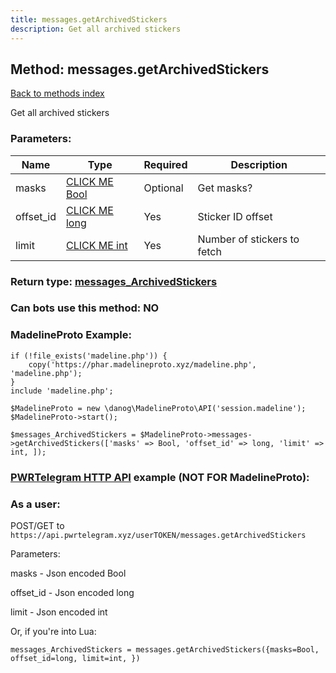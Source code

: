 ```yaml
---
title: messages.getArchivedStickers
description: Get all archived stickers
---
```

## Method: messages.getArchivedStickers  
[Back to methods index](index.md)


Get all archived stickers

### Parameters:

| Name     |    Type       | Required | Description |
|----------|---------------|----------|-------------|
|masks|[CLICK ME Bool](../types/Bool.md) | Optional|Get masks?|
|offset\_id|[CLICK ME long](../types/long.md) | Yes|Sticker ID offset|
|limit|[CLICK ME int](../types/int.md) | Yes|Number of stickers to fetch|


### Return type: [messages\_ArchivedStickers](../types/messages_ArchivedStickers.md)

### Can bots use this method: **NO**


### MadelineProto Example:


```
if (!file_exists('madeline.php')) {
    copy('https://phar.madelineproto.xyz/madeline.php', 'madeline.php');
}
include 'madeline.php';

$MadelineProto = new \danog\MadelineProto\API('session.madeline');
$MadelineProto->start();

$messages_ArchivedStickers = $MadelineProto->messages->getArchivedStickers(['masks' => Bool, 'offset_id' => long, 'limit' => int, ]);
```

### [PWRTelegram HTTP API](https://pwrtelegram.xyz) example (NOT FOR MadelineProto):



### As a user:

POST/GET to `https://api.pwrtelegram.xyz/userTOKEN/messages.getArchivedStickers`

Parameters:

masks - Json encoded Bool

offset_id - Json encoded long

limit - Json encoded int




Or, if you're into Lua:

```
messages_ArchivedStickers = messages.getArchivedStickers({masks=Bool, offset_id=long, limit=int, })
```

